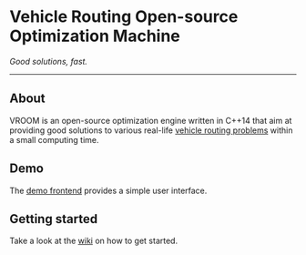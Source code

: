 # Vehicle Routing Open-source Optimization Machine

_Good solutions, fast._

---

## About

VROOM is an open-source optimization engine written in C++14 that aim
at providing good solutions to various real-life
[vehicle routing problems](https://en.wikipedia.org/wiki/Vehicle_routing_problem)
within a small computing time.

## Demo

The [demo frontend](http://map.vroom-project.org/) provides a simple
user interface.

## Getting started

Take a look at the [wiki](https://github.com/VROOM-Project/vroom/wiki) on how to get started.
